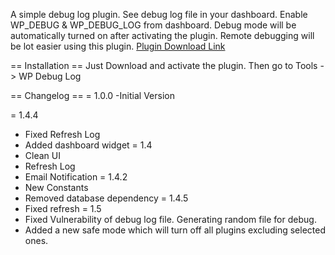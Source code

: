 
A simple debug log plugin. See debug log file in your dashboard. Enable WP_DEBUG & WP_DEBUG_LOG from dashboard. Debug mode will be automatically turned on after activating the plugin. Remote debugging will be lot easier using this plugin.
[Plugin Download Link]([https://link-url-here.org](https://wordpress.org/plugins/debug-log-config-tool/))

== Installation ==
Just Download and activate the plugin. Then go to Tools  -> WP Debug Log

== Changelog ==
= 1.0.0
-Initial Version

= 1.4.4
- Fixed Refresh Log
- Added dashboard widget
  = 1.4
- Clean UI
- Refresh Log
- Email Notification
  = 1.4.2
- New Constants
- Removed database dependency
  = 1.4.5
- Fixed refresh
  = 1.5
- Fixed Vulnerability of debug log file. Generating random file for debug.
- Added a new safe mode which will turn off all plugins excluding selected ones.






